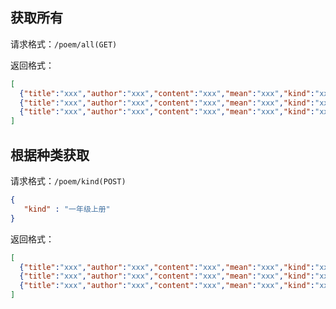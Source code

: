 ## 获取所有
请求格式：`/poem/all(GET)`

返回格式：
```json
[
  {"title":"xxx","author":"xxx","content":"xxx","mean":"xxx","kind":"xxx"},
  {"title":"xxx","author":"xxx","content":"xxx","mean":"xxx","kind":"xxx"},
  {"title":"xxx","author":"xxx","content":"xxx","mean":"xxx","kind":"xxx"}
]
```

## 根据种类获取
请求格式：`/poem/kind(POST)`
```json
{
   "kind" : "一年级上册"
}
```

返回格式：
```json
[
  {"title":"xxx","author":"xxx","content":"xxx","mean":"xxx","kind":"xxx"},
  {"title":"xxx","author":"xxx","content":"xxx","mean":"xxx","kind":"xxx"},
  {"title":"xxx","author":"xxx","content":"xxx","mean":"xxx","kind":"xxx"}
]
```